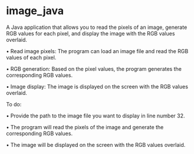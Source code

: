# image_java
A Java application that allows you to read the pixels of an image, generate RGB values for each pixel, and display the image with the RGB values overlaid.

•	Read image pixels: The program can load an image file and read the RGB values of each pixel.

•	RGB generation: Based on the pixel values, the program generates the corresponding RGB values.

•	Image display: The image is displayed on the screen with the RGB values overlaid.

To do:

•	Provide the path to the image file you want to display in line number 32.

•	The program will read the pixels of the image and generate the corresponding RGB values.

•	The image will be displayed on the screen with the RGB values overlaid.
